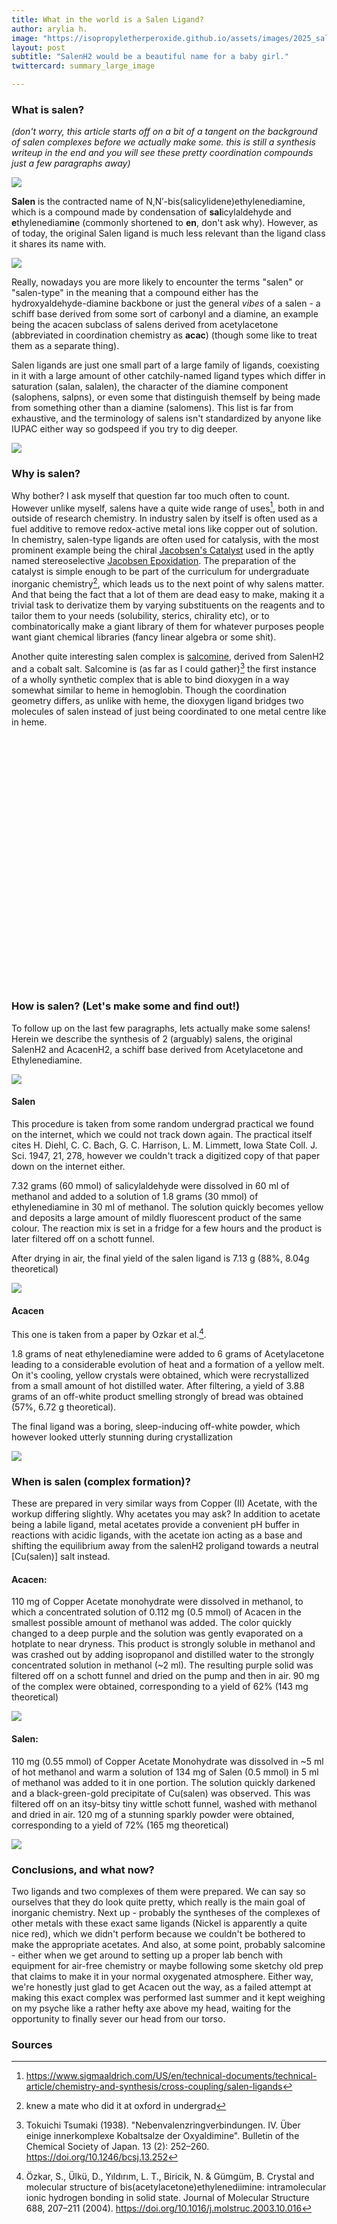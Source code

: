 ```yaml
---
title: What in the world is a Salen Ligand? 
author: arylia h.
image: "https://isopropyletherperoxide.github.io/assets/images/2025_salen/cu_salen.jpg" 
layout: post
subtitle: "SalenH2 would be a beautiful name for a baby girl."
twittercard: summary_large_image

---
```


<script src="https://3Dmol.org/build/3Dmol-min.js"></script>     
<script src="https://3Dmol.org/build/3Dmol.ui-min.js"></script>     

### What is salen?
*(don't worry, this article starts off on a bit of a tangent on the background of salen complexes before we actually make some. this is still a synthesis writeup in the end and you will see these pretty coordination compounds just a few paragraphs away)*

<img src="/assets/images/2025_salen/salen_complexes.jpg"><br>

**Salen** is the contracted name of N,N′-bis(salicylidene)ethylenediamine, which is a compound made by condensation of **sal**icylaldehyde and **e**thylenediami**n**e (commonly shortened to **en**, don't ask why). However, as of today, the original Salen ligand is much less relevant than the ligand class it shares its name with. 

<img  src="/assets/images/2025_salen/salen_colors.png"><br>

Really, nowadays you are more likely to encounter the terms "salen" or "salen-type" in the meaning that a compound either has the hydroxyaldehyde-diamine backbone or just the general *vibes* of a salen - a schiff base derived from some sort of carbonyl and a diamine, an example being the acacen subclass of salens derived from acetylacetone (abbreviated in coordination chemistry as **acac**) (though some like to treat them as a separate thing).

Salen ligands are just one small part of a large family of ligands, coexisting in it with a large amount of other catchily-named ligand types which differ in saturation (salan, salalen), the character of the diamine component (salophens, salpns), or even some that distinguish themself by being made from something other than a diamine (salomens). This list is far from exhaustive, and the terminology of salens isn't standardized by anyone like IUPAC either way so godspeed if you try to dig deeper. 

<img id="wider_image" class="bw" src="/assets/images/2025_salen/not_salens.png"><br>

### Why is salen? 
Why bother? I ask myself that question far too much often to count. However unlike myself, salens have a quite wide range of uses[^1], both in and outside of research chemistry. In industry salen by itself is often used as a fuel additive to remove redox-active metal ions like copper out of solution. In chemistry, salen-type ligands are often used for catalysis, with the most prominent example being the chiral [Jacobsen's Catalyst](https://en.wikipedia.org/wiki/Jacobsen%27s_catalyst) used in the aptly named stereoselective [Jacobsen Epoxidation](https://en.wikipedia.org/wiki/Jacobsen_epoxidation). The preparation of the catalyst is simple enough to be part of the curriculum for undergraduate inorganic chemistry[^2], which leads us to the next point of why salens matter. And that being the fact that a lot of them are dead easy to make, making it a trivial task to derivatize them by varying substituents on the reagents and to tailor them to your needs (solubility, sterics, chirality etc), or to combinatorically make a giant library of them for whatever purposes people want giant chemical libraries (fancy linear algebra or some shit). 

Another quite interesting salen complex is [salcomine](https://en.wikipedia.org/wiki/Salcomine), derived from SalenH2 and a cobalt salt. Salcomine is (as far as I could gather)[^3] the first instance of a wholly synthetic complex that is able to bind dioxygen in a way somewhat similar to heme in hemoglobin. Though the coordination geometry differs, as unlike with heme, the dioxygen ligand bridges two molecules of salen instead of just being coordinated to one metal centre like in heme. 

<div style="height: 400px; width: 400px; margin-left: 8px; max-width:100%; position: relative;" class='viewer_3Dmoljs' data-href ='/assets/images/2025_salen/salcomine_o.mol2' data-backgroundcolor='0xffffff' data-style='sphere:radius~0.5,colorscheme~Jmol;stick:colorscheme~Jmol' data-ui='true'></div>       

### How is salen? (Let's make some and find out!)
To follow up on the last few paragraphs, lets actually make some salens! Herein we describe the synthesis of 2 (arguably) salens, the original SalenH2 and AcacenH2, a schiff base derived from Acetylacetone and Ethylenediamine.

<img  src="/assets/images/2025_salen/salen_synth.png"><br>

#### Salen 
This procedure is taken from some random undergrad practical we found on the internet, which we could not track down again. The practical itself cites H. Diehl, C. C. Bach, G. C. Harrison, L. M. Limmett, Iowa State Coll. J. Sci. 1947, 21, 278, however we couldn't track a digitized copy of that paper down on the internet either.

7.32 grams (60 mmol) of salicylaldehyde were dissolved in 60 ml of methanol and added to a solution of 1.8 grams (30 mmol) of ethylenediamine in 30 ml of methanol. The solution quickly becomes yellow and deposits a large amount of mildly fluorescent product of the same colour. The reaction mix is set in a fridge for a few hours and the product is later filtered off on a schott funnel.

After drying in air, the final yield of the salen ligand is 7.13 g (88%, 8.04g theoretical)

<img   src="/assets/images/2025_salen/salenH2.jpg"><br>

#### Acacen
This one is taken from a paper by Ozkar et al.[^4]. 

1.8 grams of neat ethylenediamine were added to 6 grams of Acetylacetone leading to a considerable evolution of heat and a formation of a yellow melt. On it's cooling, yellow crystals were obtained, which were recrystallized from a small amount of hot distilled water. After filtering, a yield of 3.88 grams of an off-white product smelling strongly of bread was obtained (57%, 6.72 g theoretical). 

The final ligand was a boring, sleep-inducing off-white powder, which however looked utterly stunning during crystallization 

<img   src="/assets/images/2025_salen/acacenH2.jpg"><br>

### When is salen (complex formation)?
These are prepared in very similar ways from Copper (II) Acetate, with the workup differing slightly. Why acetates you may ask? In addition to acetate being a labile ligand, metal acetates provide a convenient pH buffer in reactions with acidic ligands, with the acetate ion acting as a base and shifting the equilibrium away from the salenH2 proligand towards a neutral [Cu(salen)] salt instead. 

#### Acacen:
110 mg of Copper Acetate monohydrate were dissolved in methanol, to which a concentrated solution of 0.112 mg (0.5 mmol) of Acacen in the smallest possible amount of methanol was added. The color quickly changed to a deep purple and the solution was gently evaporated on a hotplate to near dryness. This product is strongly soluble in methanol and was crashed out by adding isopropanol and distilled water to the strongly concentrated solution in methanol (~2 ml). The resulting purple solid was filtered off on a schott funnel and dried on the pump and then in air. 90 mg of the complex were obtained, corresponding to a yield of 62% (143 mg theoretical)

<img   src="/assets/images/2025_salen/cu_acacen.jpg"><br>

#### Salen: 
110 mg (0.55 mmol) of Copper Acetate Monohydrate was dissolved in ~5 ml of hot methanol and warm a solution of 134 mg of Salen (0.5 mmol) in 5 ml of methanol was added to it in one portion. The solution quickly darkened and a black-green-gold precipitate of Cu(salen) was observed. This was filtered off on an itsy-bitsy tiny wittle schott funnel, washed with methanol and dried in air. 120 mg of a stunning sparkly powder were obtained, corresponding to a yield of 72% (165 mg theoretical) 

<img   src="/assets/images/2025_salen/cu_salen.jpg"><br>

### Conclusions, and what now? 
Two ligands and two complexes of them were prepared. We can say so ourselves that they do look quite pretty, which really is the main goal of inorganic chemistry. Next up - probably the syntheses of the complexes of other metals with these exact same ligands (Nickel is apparently a quite nice red), which we didn't perform because we couldn't be bothered to make the appropriate acetates. And also, at some point, probably salcomine - either when we get around to setting up a proper lab bench with equipment for air-free chemistry or maybe following some sketchy old prep that claims to make it in your normal oxygenated atmosphere. Either way, we're honestly just glad to get Acacen out the way, as a failed attempt at making this exact complex was performed last summer and it kept weighing on my psyche like a rather hefty axe above my head, waiting for the opportunity to finally sever our head from our torso. 


### Sources 
[^1]: <a href="https://www.sigmaaldrich.com/US/en/technical-documents/technical-article/chemistry-and-synthesis/cross-coupling/salen-ligands">https://www.sigmaaldrich.com/US/en/technical-documents/technical-article/chemistry-and-synthesis/cross-coupling/salen-ligands</a>
[^2]: knew a mate who did it at oxford in undergrad 
[^3]: Tokuichi Tsumaki (1938). "Nebenvalenzringverbindungen. IV. Über einige innerkomplexe Kobaltsalze der Oxyaldimine". Bulletin of the Chemical Society of Japan. 13 (2): 252–260. <a href="https://doi.org/10.1246/bcsj.13.252">https://doi.org/10.1246/bcsj.13.252</a>
[^4]: Özkar, S., Ülkü, D., Yıldırım, L. T., Biricik, N. & Gümgüm, B. Crystal and molecular structure of bis(acetylacetone)ethylenediimine: intramolecular ionic hydrogen bonding in solid state. Journal of Molecular Structure 688, 207–211 (2004). <a href="https://doi.org/10.1016/j.molstruc.2003.10.016">https://doi.org/10.1016/j.molstruc.2003.10.016</a>
 
